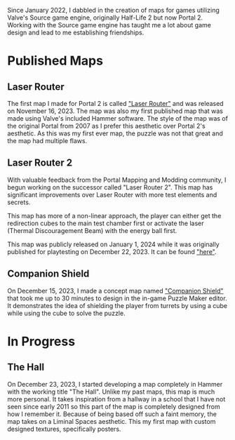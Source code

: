 Since January 2022, I dabbled in the creation of maps for games utilizing Valve's Source game engine, originally Half-Life 2 but now Portal 2. Working with the Source game engine has taught me a lot about game design and lead to me establishing friendships.

# Published Maps

## Laser Router
The first map I made for Portal 2 is called ["Laser Router"](https://steamcommunity.com/sharedfiles/filedetails/?id=3068699712) and was released on November 16, 2023. The map was also my first published map that was made using Valve's included Hammer software. The style of the map was of the original Portal from 2007 as I prefer this aesthetic over Portal 2's aesthetic. As this was my first ever map, the puzzle was not that great and the map had multiple flaws.

## Laser Router 2
With valuable feedback from the Portal Mapping and Modding community, I begun working on the successor called "Laser Router 2". This map has significant improvements over Laser Router with more test elements and secrets.

This map has more of a non-linear approach, the player can either get the redirection cubes to the main test chamber first or activate the laser (Thermal Discouragement Beam) with the energy ball first.

This map was publicly released on January 1, 2024 while it was originally published for playtesting on December 22, 2023. It can be found ["here"](https://steamcommunity.com/sharedfiles/filedetails/?id=3120435680).

## Companion Shield
On December 15, 2023, I made a concept map named ["Companion Shield"](https://steamcommunity.com/sharedfiles/filedetails/?id=3114962594) that took me up to 30 minutes to design in the in-game Puzzle Maker editor. It demonstrates the idea of shielding the player from turrets by using a cube while using the cube to solve the puzzle.

# In Progress

## The Hall
On December 23, 2023, I started developing a map completely in Hammer with the working title "The Hall". Unlike my past maps, this map is much more personal. It takes inspiration from a hallway in a school that I have not seen since early 2011 so this part of the map is completely designed from how I remember it. Because of being based off such a faint memory, the map takes on a Liminal Spaces aesthetic. This my first map with custom designed textures, specifically posters.

